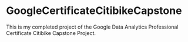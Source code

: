 # GoogleCertificateCitibikeCapstone
This is my completed project of the Google Data Analytics Professional Certificate Citibike Capstone Project.
